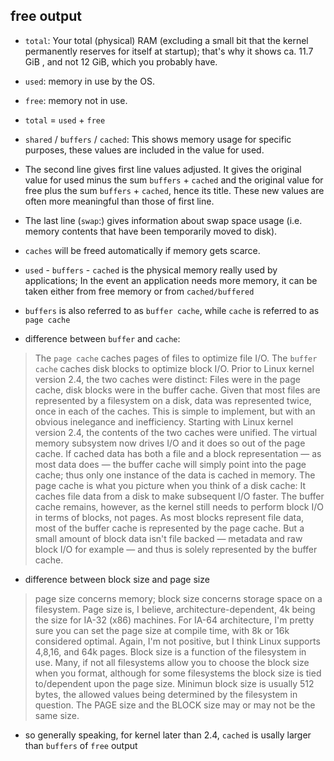 ## free output
* `total`: Your total (physical) RAM (excluding a small bit that the kernel permanently reserves for itself at startup); that's why it shows ca. 11.7 GiB , and not 12 GiB, which you probably have.
* `used`: memory in use by the OS.
* `free`: memory not in use.
* `total` = `used` + `free`

* `shared` / `buffers` / `cached`: This shows memory usage for specific purposes, these values are included in the value for used.
* The second line gives first line values adjusted. It gives the original value for used minus the sum `buffers` + `cached` and the original value for free plus the sum `buffers` + `cached`, hence its title. These new values are often more meaningful than those of first line.

* The last line (`swap`:) gives information about swap space usage (i.e. memory contents that have been temporarily moved to disk).

* `caches` will be freed automatically if memory gets scarce.
* `used` - `buffers` - `cached` is the physical memory really used by applications; In the event an application needs more memory, it can be taken either from free memory or from `cached/buffered`
* `buffers` is also referred to as `buffer cache`, while `cache` is referred to as `page cache`
* difference between `buffer` and `cache`:
> The `page cache` caches pages of files to optimize file I/O. The `buffer cache` caches disk blocks to optimize block I/O. Prior to Linux kernel version 2.4, the two caches were distinct: Files were in the page cache, disk blocks were in the buffer cache. Given that most files are represented by a filesystem on a disk, data was represented twice, once in each of the caches. This is simple to implement, but with an obvious inelegance and inefficiency. Starting with Linux kernel version 2.4, the contents of the two caches were unified. The virtual memory subsystem now drives I/O and it does so out of the page cache. If cached data has both a file and a block representation — as most data does — the buffer cache will simply point into the page cache; thus only one instance of the data is cached in memory. The page cache is what you picture when you think of a disk cache: It caches file data from a disk to make subsequent I/O faster. The buffer cache remains, however, as the kernel still needs to perform block I/O in terms of blocks, not pages. As most blocks represent file data, most of the buffer cache is represented by the page cache. But a small amount of block data isn't file backed — metadata and raw block I/O for example — and thus is solely represented by the buffer cache.

* difference between block size and page size
> page size concerns memory; block size concerns storage space on a filesystem. Page size is, I believe, architecture-dependent, 4k being the size for IA-32 (x86) machines. For IA-64 architecture, I'm pretty sure you can set the page size at compile time, with 8k or 16k considered optimal. Again, I'm not positive, but I think Linux supports 4,8,16, and 64k pages. Block size is a function of the filesystem in use. Many, if not all filesystems allow you to choose the block size when you format, although for some filesystems the block size is tied to/dependent upon the page size. Minimun block size is usually 512 bytes, the allowed values being determined by the filesystem in question. The PAGE size and the BLOCK size may or may not be the same size.
* so generally speaking, for kernel later than 2.4, `cached` is usally larger than `buffers` of `free` output